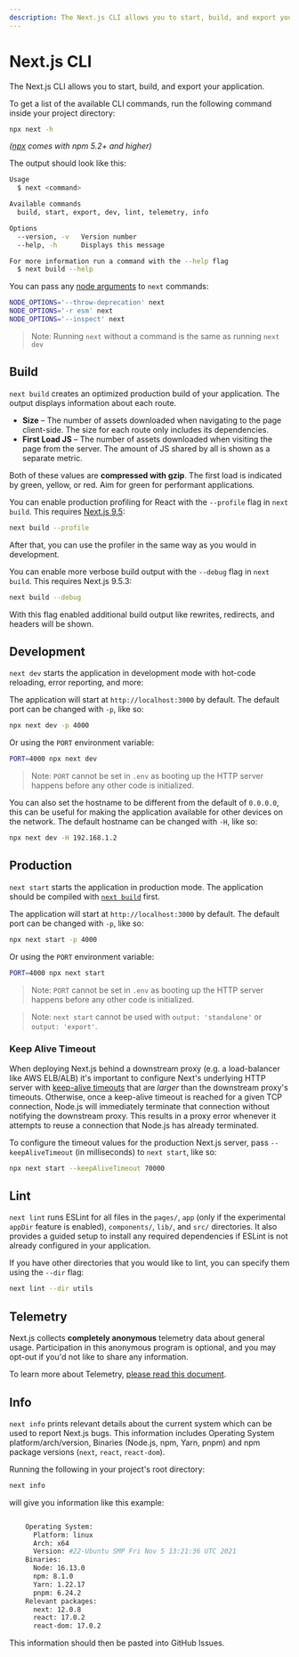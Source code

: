 ```yaml
---
description: The Next.js CLI allows you to start, build, and export your application. Learn more about it here.
---
```


# Next.js CLI

The Next.js CLI allows you to start, build, and export your application.

To get a list of the available CLI commands, run the following command inside your project directory:

```bash
npx next -h
```

_([npx](https://medium.com/@maybekatz/introducing-npx-an-npm-package-runner-55f7d4bd282b) comes with npm 5.2+ and higher)_

The output should look like this:

```bash
Usage
  $ next <command>

Available commands
  build, start, export, dev, lint, telemetry, info

Options
  --version, -v   Version number
  --help, -h      Displays this message

For more information run a command with the --help flag
  $ next build --help
```

You can pass any [node arguments](https://nodejs.org/api/cli.html#cli_node_options_options) to `next` commands:

```bash
NODE_OPTIONS='--throw-deprecation' next
NODE_OPTIONS='-r esm' next
NODE_OPTIONS='--inspect' next
```

> Note: Running `next` without a command is the same as running `next dev`

## Build

`next build` creates an optimized production build of your application. The output displays information about each route.

- **Size** – The number of assets downloaded when navigating to the page client-side. The size for each route only includes its dependencies.
- **First Load JS** – The number of assets downloaded when visiting the page from the server. The amount of JS shared by all is shown as a separate metric.

Both of these values are **compressed with gzip**. The first load is indicated by green, yellow, or red. Aim for green for performant applications.

You can enable production profiling for React with the `--profile` flag in `next build`. This requires [Next.js 9.5](https://nextjs.org/blog/next-9-5):

```bash
next build --profile
```

After that, you can use the profiler in the same way as you would in development.

You can enable more verbose build output with the `--debug` flag in `next build`. This requires Next.js 9.5.3:

```bash
next build --debug
```

With this flag enabled additional build output like rewrites, redirects, and headers will be shown.

## Development

`next dev` starts the application in development mode with hot-code reloading, error reporting, and more:

The application will start at `http://localhost:3000` by default. The default port can be changed with `-p`, like so:

```bash
npx next dev -p 4000
```

Or using the `PORT` environment variable:

```bash
PORT=4000 npx next dev
```

> Note: `PORT` cannot be set in `.env` as booting up the HTTP server happens before any other code is initialized.

You can also set the hostname to be different from the default of `0.0.0.0`, this can be useful for making the application available for other devices on the network. The default hostname can be changed with `-H`, like so:

```bash
npx next dev -H 192.168.1.2
```

## Production

`next start` starts the application in production mode. The application should be compiled with [`next build`](#build) first.

The application will start at `http://localhost:3000` by default. The default port can be changed with `-p`, like so:

```bash
npx next start -p 4000
```

Or using the `PORT` environment variable:

```bash
PORT=4000 npx next start
```

> Note: `PORT` cannot be set in `.env` as booting up the HTTP server happens before any other code is initialized.

> Note: `next start` cannot be used with `output: 'standalone'` or `output: 'export'`.

### Keep Alive Timeout

When deploying Next.js behind a downstream proxy (e.g. a load-balancer like AWS ELB/ALB) it's important to configure Next's underlying HTTP server with [keep-alive timeouts](https://nodejs.org/api/http.html#http_server_keepalivetimeout) that are _larger_ than the downstream proxy's timeouts. Otherwise, once a keep-alive timeout is reached for a given TCP connection, Node.js will immediately terminate that connection without notifying the downstream proxy. This results in a proxy error whenever it attempts to reuse a connection that Node.js has already terminated.

To configure the timeout values for the production Next.js server, pass `--keepAliveTimeout` (in milliseconds) to `next start`, like so:

```bash
npx next start --keepAliveTimeout 70000
```

## Lint

`next lint` runs ESLint for all files in the `pages/`, `app` (only if the experimental `appDir` feature is enabled), `components/`, `lib/`, and `src/` directories. It also
provides a guided setup to install any required dependencies if ESLint is not already configured in
your application.

If you have other directories that you would like to lint, you can specify them using the `--dir`
flag:

```bash
next lint --dir utils
```

## Telemetry

Next.js collects **completely anonymous** telemetry data about general usage.
Participation in this anonymous program is optional, and you may opt-out if you'd not like to share any information.

To learn more about Telemetry, [please read this document](https://nextjs.org/telemetry/).

## Info

`next info` prints relevant details about the current system which can be used to report Next.js bugs.
This information includes Operating System platform/arch/version, Binaries (Node.js, npm, Yarn, pnpm) and npm package versions (`next`, `react`, `react-dom`).

Running the following in your project's root directory:

```bash
next info
```

will give you information like this example:

```bash

    Operating System:
      Platform: linux
      Arch: x64
      Version: #22-Ubuntu SMP Fri Nov 5 13:21:36 UTC 2021
    Binaries:
      Node: 16.13.0
      npm: 8.1.0
      Yarn: 1.22.17
      pnpm: 6.24.2
    Relevant packages:
      next: 12.0.8
      react: 17.0.2
      react-dom: 17.0.2

```

This information should then be pasted into GitHub Issues.
